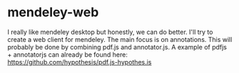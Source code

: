 # mendeley-web
I really like mendeley desktop but honestly, we can do better. I'll try to create a web client for mendeley. The main focus is on annotations. This will probably be done by combining pdf.js and annotator.js. A example of pdfjs + annotatorjs can already be found here: https://github.com/hypothesis/pdf.js-hypothes.is
